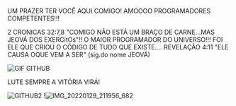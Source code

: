 UM PRAZER TER VOCÊ  AQUI COMIGO!
AMOOOO  PROGRAMADORES  COMPETENTES!!!

2 CRONICAS 32:7,8
"COMIGO  NÃO ESTÁ UM  BRAÇO DE  CARNE...MAS JEOVÁ DOS EXERCitOs"!!
O  MAIOR PROGRAMADOR DO UNIVERSO!!!
FOI ELE QUE CRIOU O CÓDIGO DE TUDO QUE EXISTE....
REVELAÇÃO 4:11
 "ELE CAUSA OQUE VEM A SER" (sig.do nome  JEOVÁ)
 
 
![GIF GITHUB](https://user-images.githubusercontent.com/96752968/152599261-c1e6081b-5a48-4b53-961a-cc8d9b66b953.gif)

















LUTE SEMPRE  A VITÓRIA VIRÁ!


![GITHUB2](https://user-images.githubusercontent.com/96752968/152624532-a90481a3-5d2c-4175-ad6d-37d1a7aa8ff9.gif)
!![IMG_20220129_211956_682](https://user-images.githubusercontent.com/96752968/152838797-7e0ccffd-a973-4b4e-9464-b67c82cec445.jpg)
